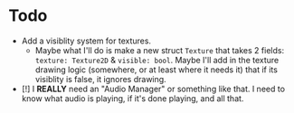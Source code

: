 # Todo

-   Add a visiblity system for textures.
    *   Maybe what I'll do is make a new struct `Texture` that takes 2 fields:
        `texture: Texture2D` & `visible: bool`.
        Maybe I'll add in the texture drawing logic (somewhere, or at least
        where it needs it) that if its visiblity is false, it ignores drawing.
-   [!] I **REALLY** need an "Audio Manager" or something like that.
    I need to know what audio is playing, if it's done playing, and all that.
